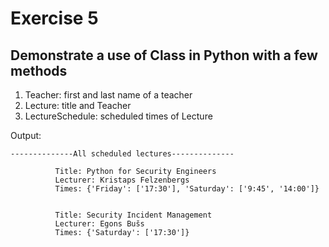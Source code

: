 # Exercise 5
## Demonstrate a use of Class in Python with a few methods
1. Teacher: first and last name of a teacher
2. Lecture: title and Teacher
3. LectureSchedule: scheduled times of Lecture

Output:
```
--------------All scheduled lectures--------------

          Title: Python for Security Engineers
          Lecturer: Kristaps Felzenbergs
          Times: {'Friday': ['17:30'], 'Saturday': ['9:45', '14:00']}


          Title: Security Incident Management
          Lecturer: Egons Bušs
          Times: {'Saturday': ['17:30']}
```